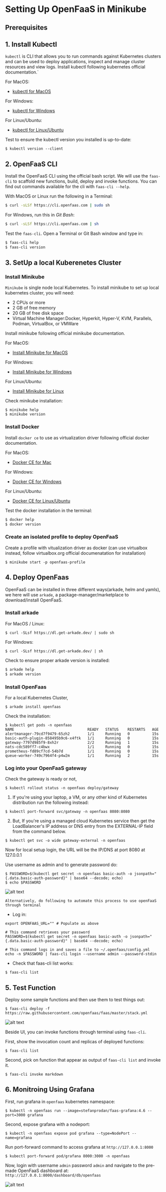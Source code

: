 # Setting Up OpenFaaS in Minikube

## Prerequisites 
## 1. Install Kubectl 
`kubectl` is CLI that allows you to run commands against Kubernetes clusters and can be used to deploy applications, inspect and manage cluster resources and view logs.
Install kubectl following kubernetes official documentation.`

For MacOS:
* [kubectl for MacOS](https://kubernetes.io/docs/tasks/tools/install-kubectl/#install-kubectl-on-macos)

For Windows:
* [kubectl for Windows](https://kubernetes.io/docs/tasks/tools/install-kubectl/#install-kubectl-on-windows)

For Linux/Ubuntu:
* [kubectl for Linux/Ubuntu](https://kubernetes.io/docs/tasks/tools/install-kubectl/#install-kubectl-on-linux)

Test to ensure the kubectl version you installed is up-to-date:
```
$ kubectl version --client
```

## 2. OpenFaaS CLI

Install the OpenFaaS CLI using the official bash script. We will use the `faas-cli` to scaffold new functions, build, deploy and invoke functions. You can find out commands available for the cli with `faas-cli --help`.

With MacOS or Linux run the following in a Terminal:

```sh
$ curl -sLSf https://cli.openfaas.com | sudo sh
```

For Windows, run this in *Git Bash*:

```sh
$ curl -sLSf https://cli.openfaas.com | sh
```

Test the `faas-cli`. Open a Terminal or Git Bash window and type in:

```sh
$ faas-cli help
$ faas-cli version
```  
## 3. SetUp a local Kuberenetes Cluster 

### Install Minikube
`Minikube` is single node local Kubernetes. To install minikube to set up local kubernetes cluster, you will need:
* 2 CPUs or more
* 2 GB of free memory
* 20 GB of free disk space
* Virtual Machine Manager:Docker, Hyperkit, Hyper-V, KVM, Parallels, Podman, VirtualBox, or VMWare

Install minikube following official minikube documentation.

For MacOS:
* [Install Minikube for MacOS](https://minikube.sigs.k8s.io/docs/start/#macOS)

For Windows:
* [Install Minikube for Windows](https://minikube.sigs.k8s.io/docs/start/#Windows)

For Linux/Ubuntu:
* [Install Minikube for Linux](https://minikube.sigs.k8s.io/docs/start/#Linux)

Check minikube installation:
```
$ minikube help
$ minikube version
```

### Install Docker 
Install `docker ce` to use as virtualization driver following official docker documentation. 

For MacOS:
* [Docker CE for Mac](https://docs.docker.com/docker-for-mac/install/)

For Windows:
* [Docker CE for Windows](https://docs.docker.com/docker-for-windows/install/)

For Linux/Ubuntu:
* [Docker CE for Linux/Ubuntu](https://docs.docker.com/engine/install/ubuntu/)

Test the docker installation in the terminal:
```sh
$ docker help
$ docker version
```

### Create an isolated profile to deploy OpenFaaS

Create a profile with vitualization driver as docker (can use virtualbox instead, follow virtualbox.org official documenatation for installation)
```
$ minikube start -p openfaas-profile
```

## 4. Deploy OpenFaas 
OpenFaaS can be installed in three different ways(arkade, helm and yamls), we here will use `arkade`, a package-manager/marketplace to download/install OpenFaaS.

### Install arkade

For MacOS / Linux:
```
$ curl -SLsf https://dl.get-arkade.dev/ | sudo sh
```

For Windows:
```
$ curl -SLsf https://dl.get-arkade.dev/ | sh
```

Check to ensure proper arkade version is installed:
```sh
$ arkade help
$ arkade version
```

### Install OpenFaas
For a local Kubernetes Cluster,

```
$ arkade install openfaas
```

Check the installation:
```
$ kubectl get pods -n openfaas
NAME                                 READY   STATUS    RESTARTS   AGE
alertmanager-79cd7f9479-65zh2        1/1     Running   0          15s
basic-auth-plugin-858495b9c6-x4ftk   1/1     Running   0          15s
gateway-7797d985f9-8xh2r             2/2     Running   1          15s
nats-cdc589ff7-c4bwx                 1/1     Running   0          15s
prometheus-fd89cf7cd-54b7d           1/1     Running   0          15s
queue-worker-749c7964f4-p4w2m        1/1     Running   2          15s

```
### Log into your OpenFaaS gateway
Check the gateway is ready or not,

```
$ kubectl rollout status -n openfaas deploy/gateway
```
1. If you're using your laptop, a VM, or any other kind of Kubernetes distribution run the following instead:
```
$ kubectl port-forward svc/gateway -n openfaas 8080:8080
```

2. But, If you're using a managed cloud Kubernetes service then get the LoadBalancer's IP address or DNS entry from the EXTERNAL-IP field from the command below.
```
$ kubectl get svc -o wide gateway-external -n openfaas
```

Now for local setup login, the URL will be the IP/DNS at port 8080 at 127.0.0.1

Use username as admin and to generate password do:
```
$ PASSWORD=$(kubectl get secret -n openfaas basic-auth -o jsonpath="{.data.basic-auth-password}" | base64 --decode; echo)
$ echo $PASSWORD
```
![alt text](https://github.com/limbuu/serverless-with-openfaas/blob/main/images/login_page.png)


`Alternatively, do following to automate this process to use openFaaS through terminal`
* Log in:
```
export OPENFAAS_URL="" # Populate as above

# This command retrieves your password
PASSWORD=$(kubectl get secret -n openfaas basic-auth -o jsonpath="{.data.basic-auth-password}" | base64 --decode; echo)

# This command logs in and saves a file to ~/.openfaas/config.yml
echo -n $PASSWORD | faas-cli login --username admin --password-stdin

```

* Check that faas-cli list works:
```
$ faas-cli list
```

## 5. Test Function
Deploy some sample functions and then use them to test things out:
```
$ faas-cli deploy -f https://raw.githubusercontent.com/openfaas/faas/master/stack.yml
```
![alt text](https://github.com/limbuu/serverless-with-openfaas/blob/main/images/test_function.png)

Beside UI, you can invoke functions through terminal using `faas-cli`.

First, show the invocation count and replicas of deployed functions:
```
$ faas-cli list
```
Second, pick on function that appear as output of `faas-cli list` and invoke it.
```
$ faas-cli invoke markdown
```

## 6. Monitroing Using Grafana

First, run grafana in `openfaas` kubernetes namespace:
```
$ kubectl -n openfaas run --image=stefanprodan/faas-grafana:4.6 --port=3000 grafana
```
Second, expose grafana with a nodeport:
```
$ kubectl -n openfaas expose pod grafana --type=NodePort --name=grafana
```
Run port-forward command to access grafana at `http://127.0.0.1:8000`
```
$ kubectl port-forward pod/grafana 8000:3000 -n openfaas
```
Now, login with username `admin` password `admin` and navigate to the pre-made OpenFaaS dashboard at:
`http://127.0.0.1:8000/dashboard/db/openfaas`

![alt text](https://github.com/limbuu/serverless-with-openfaas/blob/main/images/grafana.jpeg)
